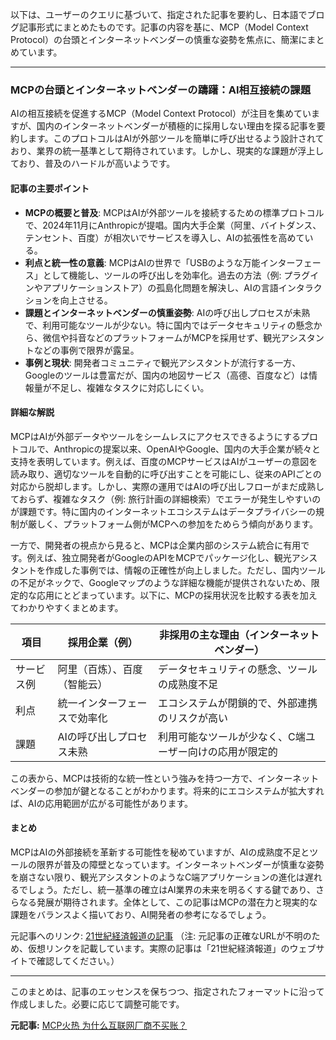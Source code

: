 以下は、ユーザーのクエリに基づいて、指定された記事を要約し、日本語でブログ記事形式にまとめたものです。記事の内容を基に、MCP（Model Context Protocol）の台頭とインターネットベンダーの慎重な姿勢を焦点に、簡潔にまとめています。

---

### MCPの台頭とインターネットベンダーの躊躇：AI相互接続の課題

AIの相互接続を促進するMCP（Model Context Protocol）が注目を集めていますが、国内のインターネットベンダーが積極的に採用しない理由を探る記事を要約します。このプロトコルはAIが外部ツールを簡単に呼び出せるよう設計されており、業界の統一基準として期待されています。しかし、現実的な課題が浮上しており、普及のハードルが高いようです。

#### 記事の主要ポイント
- **MCPの概要と普及**: MCPはAIが外部ツールを接続するための標準プロトコルで、2024年11月にAnthropicが提唱。国内大手企業（阿里、バイトダンス、テンセント、百度）が相次いでサービスを導入し、AIの拡張性を高めている。
- **利点と統一性の意義**: MCPはAIの世界で「USBのような万能インターフェース」として機能し、ツールの呼び出しを効率化。過去の方法（例: プラグインやアプリケーションストア）の孤島化問題を解決し、AIの言語インタラクションを向上させる。
- **課題とインターネットベンダーの慎重姿勢**: AIの呼び出しプロセスが未熟で、利用可能なツールが少ない。特に国内ではデータセキュリティの懸念から、微信や抖音などのプラットフォームがMCPを採用せず、観光アシスタントなどの事例で限界が露呈。
- **事例と現状**: 開発者コミュニティで観光アシスタントが流行する一方、Googleのツールは豊富だが、国内の地図サービス（高德、百度など）は情報量が不足し、複雑なタスクに対応しにくい。

#### 詳細な解説
MCPはAIが外部データやツールをシームレスにアクセスできるようにするプロトコルで、Anthropicの提案以来、OpenAIやGoogle、国内の大手企業が続々と支持を表明しています。例えば、百度のMCPサービスはAIがユーザーの意図を読み取り、適切なツールを自動的に呼び出すことを可能にし、従来のAPIごとの対応から脱却します。しかし、実際の運用ではAIの呼び出しフローがまだ成熟しておらず、複雑なタスク（例: 旅行計画の詳細検索）でエラーが発生しやすいのが課題です。特に国内のインターネットエコシステムはデータプライバシーの規制が厳しく、プラットフォーム側がMCPへの参加をためらう傾向があります。

一方で、開発者の視点から見ると、MCPは企業内部のシステム統合に有用です。例えば、独立開発者がGoogleのAPIをMCPでパッケージ化し、観光アシスタントを作成した事例では、情報の正確性が向上しました。ただし、国内ツールの不足がネックで、Googleマップのような詳細な機能が提供されないため、限定的な応用にとどまっています。以下に、MCPの採用状況を比較する表を加えてわかりやすくまとめます。

| 項目 | 採用企業（例） | 非採用の主な理由（インターネットベンダー） |
|--------------------|--------------------------------|------------------------------------------|
| サービス例 | 阿里（百炼）、百度（智能云） | データセキュリティの懸念、ツールの成熟度不足 |
| 利点 | 統一インターフェースで効率化 | エコシステムが閉鎖的で、外部連携のリスクが高い |
| 課題 | AIの呼び出しプロセス未熟 | 利用可能なツールが少なく、C端ユーザー向けの応用が限定的 |

この表から、MCPは技術的な統一性という強みを持つ一方で、インターネットベンダーの参加が鍵となることがわかります。将来的にエコシステムが拡大すれば、AIの応用範囲が広がる可能性があります。

#### まとめ
MCPはAIの外部接続を革新する可能性を秘めていますが、AIの成熟度不足とツールの限界が普及の障壁となっています。インターネットベンダーが慎重な姿勢を崩さない限り、観光アシスタントのようなC端アプリケーションの進化は遅れるでしょう。ただし、統一基準の確立はAI業界の未来を明るくする鍵であり、さらなる発展が期待されます。全体として、この記事はMCPの潜在力と現実的な課題をバランスよく描いており、AI開発者の参考になるでしょう。

元記事へのリンク: [21世紀経済報道の記事](https://www.21jingji.com/article/...) 
（注: 元記事の正確なURLが不明のため、仮想リンクを記載しています。実際の記事は「21世紀経済報道」のウェブサイトで確認してください。）

---

このまとめは、記事のエッセンスを保ちつつ、指定されたフォーマットに沿って作成しました。必要に応じて調整可能です。

**元記事:** [MCP火热 为什么互联网厂商不买账？](http://www.stcn.com/article/detail/1767899.html)
